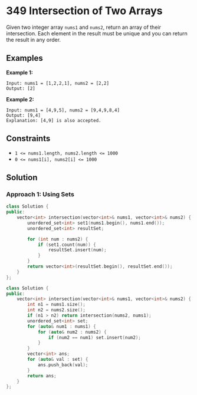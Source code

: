 # 349 Intersection of Two Arrays

Given two integer array `nums1` and `nums2`, return an array of their intersection. Each element in the result must be unique and you can return the result in any order.

## Examples 

**Example 1:**
```
Input: nums1 = [1,2,2,1], nums2 = [2,2]
Output: [2]
```

**Example 2:**
```
Input: nums1 = [4,9,5], nums2 = [9,4,9,8,4]
Output: [9,4]
Explanation: [4,9] is also accepted.
```
## Constraints
- `1 <= nums1.length, nums2.length <= 1000`
- `0 <= nums1[i], nums2[i] <= 1000`

## Solution

### Approach 1: Using Sets

```c++
class Solution {
public:
    vector<int> intersection(vector<int>& nums1, vector<int>& nums2) {
        unordered_set<int> set1(nums1.begin(), nums1.end());
        unordered_set<int> resultSet;

        for (int num : nums2) {
            if (set1.count(num)) {
                resultSet.insert(num);
            }
        }
        return vector<int>(resultSet.begin(), resultSet.end());
    }
};
```


```c++
class Solution {
public:
    vector<int> intersection(vector<int>& nums1, vector<int>& nums2) {
        int n1 = nums1.size();
        int n2 = nums2.size();
        if (n1 > n2) return intersection(nums2, nums1);
        unordered_set<int> set;
        for (auto& num1 : nums1) {
            for (auto& num2 : nums2) {
                if (num2 == num1) set.insert(num2);
            }
        }
        vector<int> ans;
        for (auto& val : set) {
            ans.push_back(val);
        }
        return ans;
    }
};
```